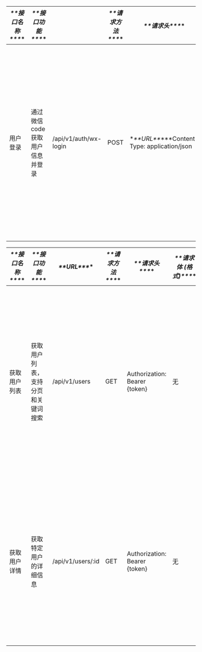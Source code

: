 | ***\**\*接口名称\*\**\*** | ***\**\*接口功能\*\**\***      |                       | ***\**\*请求方法\*\**\*** | ***\**\*请求头\*\**\***                            | ***\**\*请求体 (格式)\*\**\*** | ***\**\*请求参数\*\**\***                        | ***\**\*响应结构\*\**\***                                    | ***\**\*成功响应示例\*\**\***                                | ***\**\*失败响应示例\*\**\***                                | ***\**\*备注\*\**\*** |
| ------------------------- | ------------------------------ | --------------------- | ------------------------- | -------------------------------------------------- | ------------------------------ | ------------------------------------------------ | ------------------------------------------------------------ | ------------------------------------------------------------ | ------------------------------------------------------------ | --------------------- |
| 用户登录                  | 通过微信code获取用户信息并登录 | /api/v1/auth/wx-login | POST                      | ***\**\*URL\*\**\***Content-Type: application/json | JSON                           | `{ "code": "0b3v9FGa1kldfD0ozaJa1sBcGZ3v9FGF" }` | `{ "code": 200, "message": "", "data": { "user": {...}, "token": "..." } }` | `{ "code": 200, "message": "成功", "data": { "user": { "id": "uuid-string-here", "plant_id": "微信openid", "plant_form": "wechat", "user_name": "微信用户", "password": "", "avatar": "", "email": "", "phone": "", "gender": "", "birthday": "0001-01-01T00:00:00Z", "address": "", "remark": "", "created_at": "2025-09-16T12:34:56Z", "updated_at": "2025-09-16T12:34:56Z" }, "token": "eyJhbGciOiJI..." } }` | `{ "code": 500, "message": "微信API返回错误: invalid appid, rid: 68c90372-2b669432-6b53d6f4", "data": null }` | 后续请求必须携带token |

| ***\**\*接口名称\*\**\*** | ***\**\*接口功能\*\**\***          | ***\**\*URL\*\**\*** | ***\**\*请求方法\*\**\*** | ***\**\*请求头\*\**\***       | ***\**\*请求体 (格式)\*\**\*** | ***\**\*请求参数\*\**\***                                    | ***\**\*响应结构\*\**\***                                    | ***\**\*成功响应示例\*\**\***                                | ***\**\*失败响应示例\*\**\***                                | ***\**\*备注\*\**\*** |
| ------------------------- | ---------------------------------- | -------------------- | ------------------------- | ----------------------------- | ------------------------------ | ------------------------------------------------------------ | ------------------------------------------------------------ | ------------------------------------------------------------ | ------------------------------------------------------------ | --------------------- |
| 获取用户列表              | 获取用户列表，支持分页和关键词搜索 | /api/v1/users        | GET                       | Authorization: Bearer {token} | 无                             | page: 页码，默认为1page_size: 每页数量，默认为10，最大100keyword: 搜索关键词 | `{ "code": 200, "message": "", "data": { "list": [...], "total": 100, "page": 1, "page_size": 10 } }` | `{ "code": 200, "message": "", "data": { "list": [ { "id": "uuid-string-here", "plant_id": "微信openid", "plant_form": "wechat", "user_name": "微信用户", "avatar": "", "email": "", "phone": "", "gender": "", "birthday": "0001-01-01T00:00:00Z", "address": "", "remark": "", "created_at": "2025-09-16T12:34:56Z", "updated_at": "2025-09-16T12:34:56Z" } ], "total": 1, "page": 1, "page_size": 10 } }` | `{ "code": 401, "message": "未找到用户信息", "data": null }` | 需要认证              |
| 获取用户详情              | 获取特定用户的详细信息             | /api/v1/users/:id    | GET                       | Authorization: Bearer {token} | 无                             | id: 用户ID (UUID格式，通过URL路径参数传递)                   | `{ "code": 200, "message": "", "data": {...} }`              | `{ "code": 200, "message": "", "data": { "id": "uuid-string-here", "plant_id": "微信openid", "plant_form": "wechat", "user_name": "微信用户", "avatar": "", "email": "", "phone": "", "gender": "", "birthday": "0001-01-01T00:00:00Z", "address": "", "remark": "", "created_at": "2025-09-16T12:34:56Z", "updated_at": "2025-09-16T12:34:56Z" } }` | `{ "code": 404, "message": "用户不存在", "data": null }`     | 需要认证              |